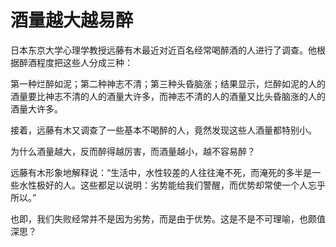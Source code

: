 # 酒量越大越易醉

日本东京大学心理学教授远藤有木最近对近百名经常喝醉酒的人进行了调查。他根据醉酒程度把这些人分成三种： 

第一种烂醉如泥；第二种神志不清；第三种头昏脑涨；结果显示，烂醉如泥的人的酒量要比神志不清的人的酒量大许多，而神志不清的人的酒量又比头昏脑涨的人的酒量大许多。 

接着，远藤有木又调查了一些基本不喝醉的人，竟然发现这些人酒量都特别小。 

为什么酒量越大，反而醉得越厉害，而酒量越小，越不容易醉？ 

远藤有木形象地解释说：“生活中，水性较差的人往往淹不死，而淹死的多半是一些水性极好的人。这些都足以说明：劣势能给我们警醒，而优势却常使一个人忘乎所以。” 

也即，我们失败经常并不是因为劣势，而是由于优势。这是不是不可理喻，也颇值深思？